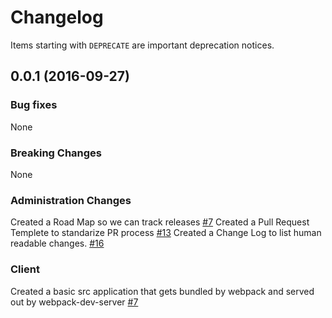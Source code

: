 # Changelog

Items starting with `DEPRECATE` are important deprecation notices.

## 0.0.1 (2016-09-27)

### Bug fixes
None

### Breaking Changes
None

### Administration Changes

Created a Road Map so we can track releases [#7](https://github.com/MichaelAng/dnd-char-gen/issues/7)
Created a Pull Request Templete to standarize PR process [#13](https://github.com/MichaelAng/dnd-char-gen/issues/13)
Created a Change Log to list human readable changes. [#16](https://github.com/MichaelAng/dnd-char-gen/issues/16)

### Client

Created a basic src application that gets bundled by webpack and served out by webpack-dev-server [#7](https://github.com/MichaelAng/dnd-char-gen/issues/7)

